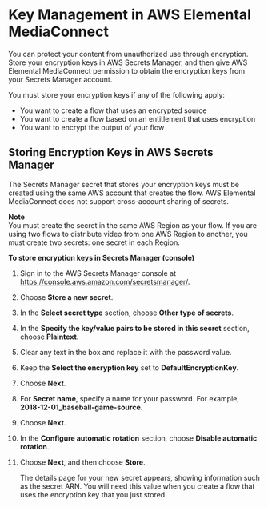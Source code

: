 # Key Management in AWS Elemental MediaConnect<a name="key-management"></a>

You can protect your content from unauthorized use through encryption\. Store your encryption keys in AWS Secrets Manager, and then give AWS Elemental MediaConnect permission to obtain the encryption keys from your Secrets Manager account\.

You must store your encryption keys if any of the following apply:
+ You want to create a flow that uses an encrypted source
+ You want to create a flow based on an entitlement that uses encryption
+ You want to encrypt the output of your flow

## Storing Encryption Keys in AWS Secrets Manager<a name="key-management-store-encryption-keys"></a>

The Secrets Manager secret that stores your encryption keys must be created using the same AWS account that creates the flow\. AWS Elemental MediaConnect does not support cross\-account sharing of secrets\.

**Note**  
You must create the secret in the same AWS Region as your flow\. If you are using two flows to distribute video from one AWS Region to another, you must create two secrets: one secret in each Region\. 

**To store encryption keys in Secrets Manager \(console\)**

1. Sign in to the AWS Secrets Manager console at [https://console\.aws\.amazon\.com/secretsmanager/](https://console.aws.amazon.com/secretsmanager/)\.

1. Choose **Store a new secret**\.

1. In the **Select secret type** section, choose **Other type of secrets**\.

1. In the **Specify the key/value pairs to be stored in this secret** section, choose **Plaintext**\.

1. Clear any text in the box and replace it with the password value\.

1. Keep the **Select the encryption key** set to **DefaultEncryptionKey**\.

1. Choose **Next**\.

1. For **Secret name**, specify a name for your password\. For example, **2018\-12\-01\_baseball\-game\-source**\.

1. Choose **Next**\.

1. In the **Configure automatic rotation** section, choose **Disable automatic rotation**\.

1. Choose **Next**, and then choose **Store**\.

   The details page for your new secret appears, showing information such as the secret ARN\. You will need this value when you create a flow that uses the encryption key that you just stored\.